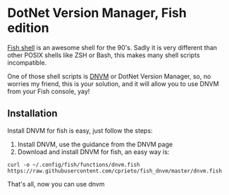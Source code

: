 # DotNet Version Manager, Fish edition

[Fish shell](http://fishshell.com/) is an awesome shell for the 90's. Sadly it is very different than other POSIX shells like ZSH or Bash, this makes many shell scripts incompatible.

One of those shell scripts is [DNVM](https://github.com/aspnet/dnvm) or DotNet Version Manager, so, no worries my friend, this is your solution, and it will allow you to use DNVM from your Fish console, yay!

## Installation

Install DNVM for fish is easy, just follow the steps:

1. Install DNVM, use the guidance from the DNVM page
2. Download and install DNVM for fish, an easy way is:
```
curl -o ~/.config/fish/functions/dnvm.fish https://raw.githubusercontent.com/cprieto/fish_dnvm/master/dnvm.fish
```

That's all, now you can use dnvm
